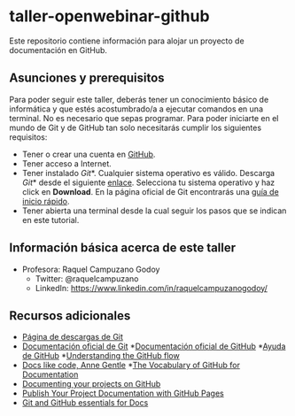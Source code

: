 # taller-openwebinar-github
Este repositorio contiene información para alojar un proyecto de documentación en GitHub.

## Asunciones y prerequisitos

Para poder seguir este taller, deberás tener un conocimiento básico de informática y que estés acostumbrado/a a ejecutar comandos en una terminal. No es necesario que sepas programar. Para poder iniciarte en el mundo de Git y de GitHub tan solo necesitarás cumplir los siguientes requisitos:

* Tener o crear una cuenta en [GitHub](https://github.com/).
* Tener acceso a Internet.
* Tener instalado *Git**. Cualquier sistema operativo es válido. Descarga *Git** desde el siguiente [enlace](https://git-scm.com/downloads). Selecciona tu sistema operativo y haz click en **Download**. En la página oficial de Git encontrarás una [guía de inicio rápido](https://git-scm.com/docs).
* Tener abierta una terminal desde la cual seguir los pasos que se indican en este tutorial.


## Información básica acerca de este taller

* Profesora: Raquel Campuzano Godoy
  * Twitter: @raquelcampuzano
  * LinkedIn: https://www.linkedin.com/in/raquelcampuzanogodoy/

## Recursos adicionales
* [Página de descargas de Git](https://git-scm.com/downloads)
* [Documentación oficial de Git](https://git-scm.com/docs)
*[Documentación oficial de GitHub](https://guides.github.com/)
*[Ayuda de GitHub](https://help.github.com/)
*[Understanding the GitHub flow](https://guides.github.com/introduction/flow/)
* [Docs like code, Anne Gentle](https://www.docslikecode.com/book/)
*[The Vocabulary of GitHub for Documentation](https://www.docslikecode.com/articles/github-for-docs/)
* [Documenting your projects on GitHub](https://guides.github.com/features/wikis/)
* [Publish Your Project Documentation with GitHub Pages](https://github.blog/2016-08-22-publish-your-project-documentation-with-github-pages/)
* [Git and GitHub essentials for Docs](https://docs.microsoft.com/en-us/contribute/git-github-fundamentals)
